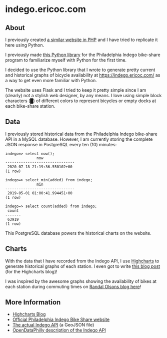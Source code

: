 indego.ericoc.com
======================================

About
-----

I previously created [a similar website in PHP](https://github.com/ericoc/indegophp.ericoc.com) and I have tried to replicate it here using Python.

I previously made [this Python library](https://github.com/ericoc/indego-py-lib) for the Philadelphia Indego bike-share program to familiarize myself with Python for the first time.

I decided to use the Python library that I wrote to generate pretty current and historical graphs of bicycle availability at https://indego.ericoc.com/ as a way to get even more familiar with Python. 

The website uses Flask and I tried to keep it pretty simple since I am (clearly) not a stylish web designer, by any means. I love using simple block characters (█) of different colors to represent bicycles or empty docks at each bike-share station.

Data
---------------

I previously stored historical data from the Philadelphia Indego bike-share API in a MySQL database.
However, I am currently storing the complete JSON response in PostgreSQL every ten (10) minutes:

    indego=> select now();
                  now
    -------------------------------
     2020-07-18 21:19:36.550102+00
    (1 row)

    indego=> select min(added) from indego;
                  min
    -------------------------------
     2019-05-01 01:00:41.994451+00
    (1 row)

    indego=> select count(added) from indego;
     count
    -------
     63919
    (1 row)

This PostgreSQL database powers the historical charts on the website.

Charts
------
With the data that I have recorded from the Indego API, I use [Highcharts](http://www.highcharts.com/) to generate historical graphs of each station.
I even got to write [this blog post](https://www.highcharts.com/blog/products/highcharts/250-tracking-bike-share-usage-in-philadelphia/) (for the Highcharts blog)!

I was inspired by the awesome graphs showing the availability of bikes at each station during commuting times on [Randal Olsons blog here](http://www.randalolson.com/2015/09/05/visualizing-indego-bike-share-usage-patterns-in-philadelphia-part-2/)!

More Information
----------------
* [Highcharts Blog](http://www.highcharts.com/blog)
* [Official Philadelphia Indego Bike Share website](https://www.rideindego.com/)
* [The actual Indego API](https://www.rideindego.com/stations/json/) (a GeoJSON file)
* [OpenDataPhilly description of the Indego API](https://www.opendataphilly.org/dataset/bike-share-stations)
